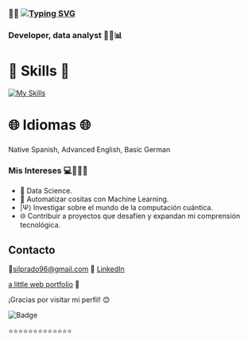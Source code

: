 

###  👋👩 [![Typing SVG](https://readme-typing-svg.demolab.com?font=Russo+One&pause=1000&color=F776C0&background=FFD8C900&random=false&width=435&lines=Hi+there!+I'm+Silvina+Prado+)](https://git.io/typing-svg)
### Developer, data analyst 👩‍💻📊

# 🚀 Skills 🚀
[![My Skills](https://skillicons.dev/icons?i=py,r,java,js,css,html,mongodb,mysql,postgres,aws,googlecloud)](https://skillicons.dev)


# 🌐 Idiomas 🌐
###
Native Spanish, Advanced English, Basic German
###

### Mis Intereses 💻🤖🎨🎸

- 🚀 Data Science.
- 🤖 Automatizar cositas con Machine Learning.
- |Ψ⟩ Investigar sobre el mundo de la computación cuántica.
- 🌐 Contribuir a proyectos que desafíen y expandan mi comprensión tecnológica.

## Contacto 
📩silprado96@gmail.com
🔗&nbsp;[LinkedIn](https://www.linkedin.com/in/silvina-prado-a87155226/)

[a little web portfolio](https://silvinaprado.netlify.app/) 🌠

¡Gracias por visitar mi perfil! 😊

![Badge](https://hitscounter.dev/api/hit?url=https%3A%2F%2Fgithub.com%2FSilPrad0&label=visits&icon=github&color=%23ea868f)

⭐⭐⭐⭐⭐⭐⭐⭐⭐⭐⭐⭐⭐
